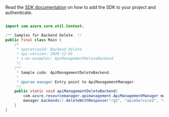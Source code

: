 Read the [SDK documentation](https://github.com/Azure/azure-sdk-for-java/blob/azure-resourcemanager-apimanagement_1.0.0-beta.2/sdk/apimanagement/azure-resourcemanager-apimanagement/README.md) on how to add the SDK to your project and authenticate.

```java

import com.azure.core.util.Context;

/** Samples for Backend Delete. */
public final class Main {
    /*
     * operationId: Backend_Delete
     * api-version: 2020-12-01
     * x-ms-examples: ApiManagementDeleteBackend
     */
    /**
     * Sample code: ApiManagementDeleteBackend.
     *
     * @param manager Entry point to ApiManagementManager.
     */
    public static void apiManagementDeleteBackend(
        com.azure.resourcemanager.apimanagement.ApiManagementManager manager) {
        manager.backends().deleteWithResponse("rg1", "apimService1", "sfbackend", "*", Context.NONE);
    }
}
```
